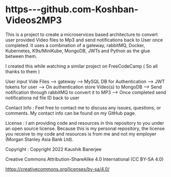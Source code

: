 # https---github.com-Koshban-Videos2MP3
This is a project to create a microservices based architecture to convert user provided Video files to Mp3 and send notifications back to User once completed. It uses a combination of a gateway, rabbitMQ, Docker, Kubernetes, K9s/MiniKube, MongoDB, JWTs and Python as the glue between them.

I created this while watching a similar project on FreeCodeCamp ( So all thanks to them )

User input Vide Files --> gateway --> MySQL DB for Authentication --> JWT tokens for user --> On authentication store Video(s) to MongoDB --> Send notification through rabbitMQ to convert it to MP3 --> Once completed send notificationa nd file ID back to user

Contact Info : Feel free to contact me to discuss any issues, questions, or comments. My contact info can be found on my GitHub page.

License : I am providing code and resources in this repository to you under an open source license. Because this is my personal repository, the license you receive to my code and resources is from me and not my employer (Morgan Stanley Asia Bank Ltd).

Copyright : Copyright 2022 Kaushik Banerjee

Creative Commons Attribution-ShareAlike 4.0 International (CC BY-SA 4.0)

https://creativecommons.org/licenses/by-sa/4.0/
